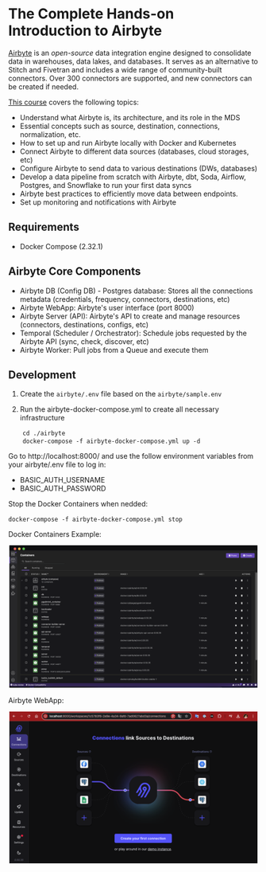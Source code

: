 # The Complete Hands-on Introduction to Airbyte

[Airbyte](https://airbyte.com/) is an *open-source* data integration engine designed to consolidate data in warehouses, data lakes, and databases. It serves as an alternative to Stitch and Fivetran and includes a wide range of community-built connectors. Over 300 connectors are supported, and new connectors can be created if needed.

[This course](https://www.udemy.com/course/the-complete-hands-on-introduction-to-airbyte/) covers the following topics:

- Understand what Airbyte is, its architecture, and its role in the MDS
- Essential concepts such as source, destination, connections, normalization, etc.
- How to set up and run Airbyte locally with Docker and Kubernetes
- Connect Airbyte to different data sources (databases, cloud storages, etc)
- Configure Airbyte to send data to various destinations (DWs, databases)
- Develop a data pipeline from scratch with Airbyte, dbt, Soda, Airflow, Postgres, and Snowflake to run your first data syncs
- Airbyte best practices to efficiently move data between endpoints.
- Set up monitoring and notifications with Airbyte

## Requirements

- Docker Compose (2.32.1)

## Airbyte Core Components

- Airbyte DB (Config DB) - Postgres database: Stores all the connections metadata (credentials, frequency, connectors, destinations, etc)
- Airbyte WebApp: Airbyte's user interface (port 8000)
- Airbyte Server (API): Airbyte's API to create and manage resources (connectors, destinations, configs, etc)
- Temporal (Scheduler / Orchestrator): Schedule jobs requested by the Airbyte API (sync, check, discover, etc)
- Airbyte Worker: Pull jobs from a Queue and execute them

## Development

1. Create the `airbyte/.env` file based on the `airbyte/sample.env`

2. Run the airbyte-docker-compose.yml to create all necessary infrastructure

```
    cd ./airbyte
    docker-compose -f airbyte-docker-compose.yml up -d
```

Go to http://localhost:8000/ and use the follow environment variables from your airbyte/.env file to log in:

- BASIC_AUTH_USERNAME
- BASIC_AUTH_PASSWORD

Stop the Docker Containers when nedded:

```
docker-compose -f airbyte-docker-compose.yml stop
```

Docker Containers Example:
<p align="center">
    <img src="./images/containers.png" alt="airbyte-containers" width="500"/>
</p>

Airbyte WebApp:
<p align="center">
    <img src="./images/airbyte-webapp.png" alt="airbyte-webapp" width="500"/>
</p>
